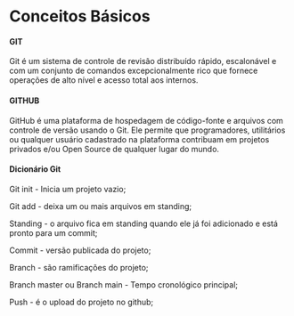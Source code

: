 # Conceitos Básicos

#### GIT
Git é um sistema de controle de revisão distribuído rápido, escalonável e com um conjunto de comandos excepcionalmente rico que fornece operações de alto nível e acesso total aos internos.

#### GITHUB
GitHub é uma plataforma de hospedagem de código-fonte e arquivos com controle de versão usando o Git. Ele permite que programadores, utilitários ou qualquer usuário cadastrado na plataforma contribuam em projetos privados e/ou Open Source de qualquer lugar do mundo. 

#### Dicionário Git
Git init - Inicia um projeto vazio;

Git add - deixa um ou mais arquivos em standing;

Standing - o arquivo fica em standing quando ele já foi adicionado e está pronto para um commit;

Commit - versão publicada do projeto;

Branch - são ramificações do projeto;

Branch master ou Branch main - Tempo cronológico principal;

Push - é o upload do projeto no github;